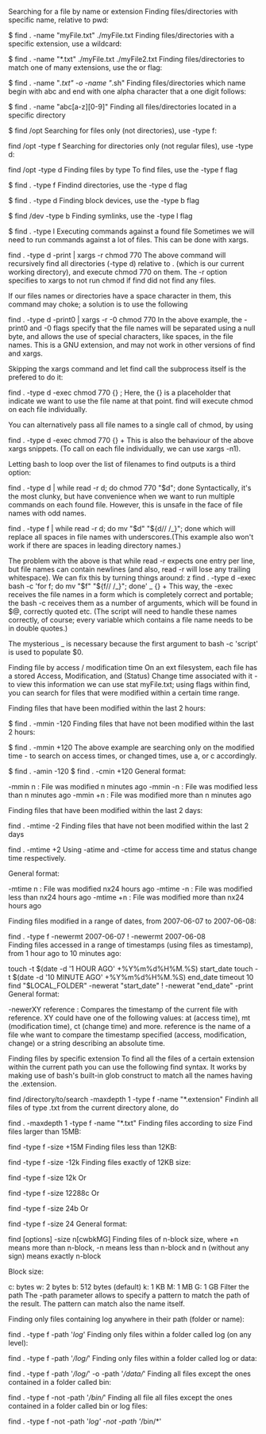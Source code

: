 Searching for a file by name or extension
Finding files/directories with  specific name, relative to pwd:

$ find . -name "myFile.txt"
./myFile.txt
Finding files/directories with a specific extension, use a wildcard:

$ find . -name "*.txt"
./myFile.txt
./myFile2.txt
Finding files/directories to match one of many extensions, use the or flag:

$ find . -name "*.txt" -o -name "*.sh"
Finding files/directories which name begin with abc and end with one alpha character that a one digit follows:

$ find . -name "abc[a-z][0-9]"
Finding all files/directories located in a specific directory

$ find /opt
Searching for files only (not directories), use -type f:

find /opt -type f
Searching for directories only (not regular files), use -type d:

find /opt -type d
Finding files by type
To find files, use the -type f flag

$ find . -type f
Findind directories, use the -type d flag

$ find . -type d
Finding block devices, use the -type b flag

$ find /dev -type b
Finding symlinks, use the -type l flag

$ find . -type l
Executing commands against a found file
Sometimes we will need to run commands against a lot of files. This can be done with  xargs.

find . -type d -print | xargs -r chmod 770
The above command will recursively find all directories (-type d) relative to . (which is our current working directory), and execute chmod 770 on them. The -r option specifies to xargs to not run chmod if find did not find any files.

If our files names or directories have a space character in them, this command may choke; a solution is to use the following

find . -type d -print0 | xargs -r -0 chmod 770
In the above example, the -print0 and -0 flags specify that the file names will be separated using a null byte, and allows the use of special characters, like spaces, in the file names. This is a GNU extension, and may not work in other versions of find and xargs.

Skipping the xargs command and let find call the subprocess itself is the prefered to do it:

find . -type d -exec chmod 770 {} \;
Here, the {} is a placeholder that indicate we want to use the file name at that point. find will execute chmod on each file individually.

You can alternatively pass all file names to a single call of chmod, by using

find . -type d -exec chmod 770 {} +
This is also the behaviour of the above xargs snippets. (To call on each file individually, we can use xargs -n1).

Letting bash to loop over the list of filenames to find outputs is a third option:

find . -type d | while read -r d; do chmod 770 "$d"; done
Syntactically, it's the most clunky, but have convenience  when we want to run multiple commands on each found file. However, this is unsafe in the face of file names with odd names.

find . -type f | while read -r d; do mv "$d" "${d// /_}"; done
which will replace all spaces in file names with underscores.(This example also won't work if there are spaces in leading directory names.)

The problem with the above is that while read -r expects one entry per line, but file names can contain newlines (and also, read -r will lose any trailing whitespace). We can fix this by turning things around:
z
find . -type d -exec bash -c 'for f; do mv "$f" "${f// /_}"; done' _ {} +
This way, the -exec receives the file names in a form which is completely correct and portable; the bash -c receives them as a number of arguments, which will be found in $@, correctly quoted etc. (The script will need to handle these names correctly, of course; every variable which contains a file name needs to be in double quotes.)

The mysterious _ is necessary because the first argument to bash -c 'script' is used to populate $0.

Finding file by access / modification time
On an ext filesystem, each file has a stored Access, Modification, and (Status) Change time associated with it - to view this information we can use stat myFile.txt; using flags within find, you can search for files that were modified within a certain time range.

Finding files that have been modified within the last 2 hours:

$ find . -mmin -120
Finding files that have not been modified within the last 2 hours:

$ find . -mmin +120
The above example are searching only on the modified time - to search on access times, or changed times, use a, or c accordingly.

$ find . -amin -120
$ find . -cmin +120
General format:

-mmin n : File was modified n minutes ago
-mmin -n : File was modified less than n minutes ago
-mmin +n : File was modified more than n minutes ago

Finding files that have been modified within the last 2 days:

find . -mtime -2
Finding files that have not been modified within the last 2 days

find . -mtime +2
Using -atime and -ctime for access time and status change time respectively.

General format:

-mtime n : File was modified nx24 hours ago
-mtime -n : File was modified less than nx24 hours ago
-mtime +n : File was modified more than nx24 hours ago

Finding files modified in a range of dates, from 2007-06-07 to 2007-06-08:

find . -type f -newermt 2007-06-07 ! -newermt 2007-06-08  
Finding files accessed in a range of timestamps (using files as timestamp), from 1 hour ago to 10 minutes ago:

touch -t $(date -d '1 HOUR AGO' +%Y%m%d%H%M.%S) start_date
touch -t $(date -d '10 MINUTE AGO' +%Y%m%d%H%M.%S) end_date
timeout 10 find "$LOCAL_FOLDER" -newerat "start_date" ! -newerat "end_date" -print  
General format:

-newerXY reference : Compares the timestamp of the current file with reference. XY could have one of the following values: at (access time), mt (modification time), ct (change time) and more. reference is the name of a file whe want to compare the timestamp specified (access, modification, change) or a string describing an absolute time.

Finding files by specific extension
To find all the files of a certain extension within the current path you can use the following find syntax. It works by making use of bash's built-in glob construct to match all the names having the .extension.

find /directory/to/search -maxdepth 1 -type f -name "*.extension"
Findinh all files of type .txt from the current directory alone, do

find . -maxdepth 1 -type f -name "*.txt"
Finding files according to size
Find files larger than 15MB:

find -type f -size +15M
Finding files less than 12KB:

find -type f -size -12k
Finding files exactly of 12KB size:

find -type f -size 12k
Or

find -type f -size 12288c
Or

find -type f -size 24b
Or

find -type f -size 24
General format:

find [options] -size n[cwbkMG]
Finding files of n-block size, where +n means more than n-block, -n means less than n-block and n (without any sign) means exactly n-block

Block size:

c: bytes
w: 2 bytes
b: 512 bytes (default)
k: 1 KB
M: 1 MB
G: 1 GB
Filter the path
The -path parameter allows to specify a pattern to match the path of the result. The pattern can match also the name itself.

Finding only files containing log anywhere in their path (folder or name):

find . -type f -path '*log*'
Finding only files within a folder called log (on any level):

find . -type f -path '*/log/*'
Finding only files within a folder called log or data:

find . -type f -path '*/log/*' -o -path '*/data/*'
Finding all files except the ones contained in a folder called bin:

find . -type f -not -path '*/bin/*'
Finding all file all files except the ones contained in a folder called bin or log files:

find . -type f -not -path '*log' -not -path '*/bin/*'